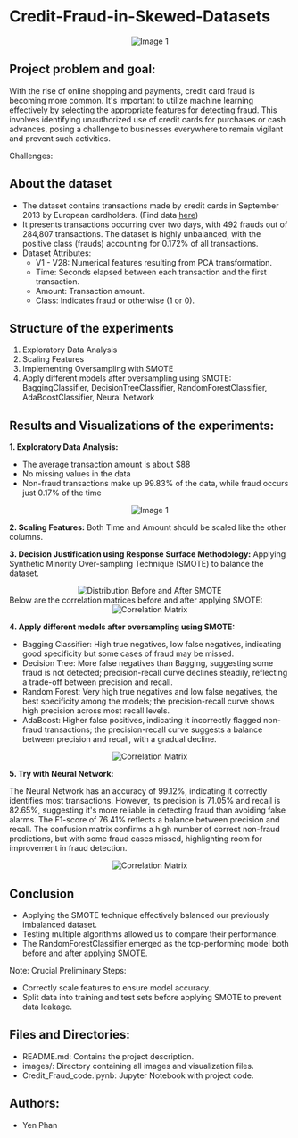 # Credit-Fraud-in-Skewed-Datasets

<div align="center">
  <img src="images/image_0.png" alt="Image 1">
</div>

## Project problem and goal: 
With the rise of online shopping and payments, credit card fraud is becoming more common. It's important to utilize machine learning effectively by selecting the appropriate features for detecting fraud. This involves identifying unauthorized use of credit cards for purchases or cash advances, posing a challenge to businesses everywhere to remain vigilant and prevent such activities.

Challenges:




## About the dataset 
- The dataset contains transactions made by credit cards in September 2013 by European cardholders. (Find data [here](https://data.world/raghu543/credit-card-fraud-data))
- It presents transactions occurring over two days, with 492 frauds out of 284,807 transactions. The dataset is highly unbalanced, with the positive class (frauds) accounting for 0.172% of all transactions.
- Dataset Attributes:
  - V1 - V28: Numerical features resulting from PCA transformation.
  - Time: Seconds elapsed between each transaction and the first transaction.
  - Amount: Transaction amount.
  - Class: Indicates fraud or otherwise (1 or 0).
 
    
## Structure of the experiments

1. Exploratory Data Analysis
2. Scaling Features
3. Implementing Oversampling with SMOTE
4. Apply different models after oversampling using SMOTE: BaggingClassifier, DecisionTreeClassifier, RandomForestClassifier, AdaBoostClassifier, Neural Network

## Results and Visualizations of the experiments:
**1. Exploratory Data Analysis:** 

- The average transaction amount is about $88
- No missing values in the data
- Non-fraud transactions make up 99.83% of the data, while fraud occurs just 0.17% of the time

<div align="center">
  <img src="images/image_1.png" alt="Image 1">
</div>

**2. Scaling Features:** 
Both Time and Amount should be scaled like the other columns.


**3. Decision Justification using Response Surface Methodology:** 
Applying Synthetic Minority Over-sampling Technique (SMOTE) to balance the dataset.

<div align="center">
  <img src="images/image_2.png" alt="Distribution Before and After SMOTE">
</div>
Below are the correlation matrices before and after applying SMOTE:

<div align="center">
  <img src="images/image_3.png" alt="Correlation Matrix">
</div>

**4. Apply different models after oversampling using SMOTE:** 

- Bagging Classifier: High true negatives, low false negatives, indicating good specificity but some cases of fraud may be missed.
- Decision Tree: More false negatives than Bagging, suggesting some fraud is not detected; precision-recall curve declines steadily, reflecting a trade-off between precision and recall.
- Random Forest: Very high true negatives and low false negatives, the best specificity among the models; the precision-recall curve shows high precision across most recall levels.
- AdaBoost: Higher false positives, indicating it incorrectly flagged non-fraud transactions; the precision-recall curve suggests a balance between precision and recall, with a gradual decline.

<div align="center">
  <img src="images/image_4.png" alt="Correlation Matrix">
</div>  

**5. Try with Neural Network:** 

The Neural Network has an accuracy of 99.12%, indicating it correctly identifies most transactions. However, its precision is 71.05% and recall is 82.65%, suggesting it's more reliable in detecting fraud than avoiding false alarms. The F1-score of 76.41% reflects a balance between precision and recall. The confusion matrix confirms a high number of correct non-fraud predictions, but with some fraud cases missed, highlighting room for improvement in fraud detection.

<div align="center">
  <img src="images/image_5.png" alt="Correlation Matrix">
</div>  

## Conclusion

- Applying the SMOTE technique effectively balanced our previously imbalanced dataset.
- Testing multiple algorithms allowed us to compare their performance.
- The RandomForestClassifier emerged as the top-performing model both before and after applying SMOTE.

Note: Crucial Preliminary Steps:
- Correctly scale features to ensure model accuracy.
- Split data into training and test sets before applying SMOTE to prevent data leakage.

## Files and Directories:
- README.md: Contains the project description.
- images/: Directory containing all images and visualization files.
- Credit_Fraud_code.ipynb: Jupyter Notebook with project code.

## Authors:
- Yen Phan

